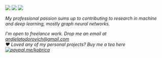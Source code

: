 [<img src="https://img.shields.io/badge/personal_website-%230077B5.svg?&style=for-the-badge&color=AED1D6" />](http://andjelatod.com)    [<img src="https://img.shields.io/badge/linkedin-%230077B5.svg?&style=for-the-badge&logo=linkedin&logoColor=white" />](https://www.linkedin.com/in/andjelatod/)       [<img src ="https://img.shields.io/badge/facebook-%231877F2.svg?&style=for-the-badge&logo=facebook&logoColor=white" />](https://www.facebook.com/andjelatod/) 

<em> My professional passion sums up to contributing to research in machine <br> and deep learning, mostly graph neural networks. </em> 
<br>


<em> I'm open to freelance work. Drop me an email at <l>andjelatodorovich@gmail.com</l> </em>
<br>
<em> :heart: Loved any of my personal projects?  Buy me a tea here [![paypal.me/kobrica](https://ionicabizau.github.io/badges/paypal.svg)](https://www.paypal.me/kobrica)
<!--
**kobrica/kobrica** is a ✨ _special_ ✨ repository because its `README.md` (this file) appears on your GitHub profile.

Here are some ideas to get you started:

- 🔭 I’m currently working on ...
- 🌱 I’m currently learning ...
- 👯 I’m looking to collaborate on ...
- 🤔 I’m looking for help with ...
- 💬 Ask me about ...
- 📫 How to reach me: ...
- 😄 Pronouns: ...
- ⚡ Fun fact: ...
-->
